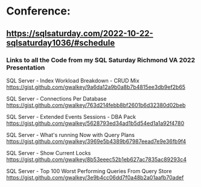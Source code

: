 # Conference:
## https://sqlsaturday.com/2022-10-22-sqlsaturday1036/#schedule

### Links to all the Code from my SQL Saturday Richmond VA 2022 Presentation ###

SQL Server - Index Workload Breakdown - CRUD Mix<br>
https://gist.github.com/gwalkey/9a6da12a9b0a8b7b4815ee3db9ef2b65

SQL Server - Connections Per Database<br>
https://gist.github.com/gwalkey/763d214febb8bf2601b6d32380d02beb

SQL Server - Extended Events Sessions - DBA Pack<br>
https://gist.github.com/gwalkey/5628793ed34ad1b5d54ed1a1a92f4780

SQL Server - What's running Now with Query Plans<br>
https://gist.github.com/gwalkey/3969e5b4389b67987eead7e9e36fb9f4

SQL Server - Show Current Locks<br>
https://gist.github.com/gwalkey/8b53eeec52b1eb627ac7835ac89293c4

SQL Server - Top 100 Worst Performing Queries From Query Store<br>
https://gist.github.com/gwalkey/3e9b4cc06dd7f0a48b2a01aafb70adef

